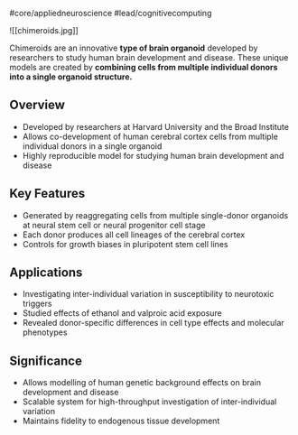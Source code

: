 #core/appliedneuroscience #lead/cognitivecomputing

![[chimeroids.jpg]]

Chimeroids are an innovative **type of brain organoid** developed by researchers to study human brain development and disease. These unique models are created by **combining cells from multiple individual donors into a single organoid structure.**

## Overview

- Developed by researchers at Harvard University and the Broad Institute
- Allows co-development of human cerebral cortex cells from multiple individual donors in a single organoid
- Highly reproducible model for studying human brain development and disease

## Key Features

- Generated by reaggregating cells from multiple single-donor organoids at neural stem cell or neural progenitor cell stage
- Each donor produces all cell lineages of the cerebral cortex
- Controls for growth biases in pluripotent stem cell lines

## Applications

- Investigating inter-individual variation in susceptibility to neurotoxic triggers
- Studied effects of ethanol and valproic acid exposure
- Revealed donor-specific differences in cell type effects and molecular phenotypes

## Significance

- Allows modelling of human genetic background effects on brain development and disease
- Scalable system for high-throughput investigation of inter-individual variation
- Maintains fidelity to endogenous tissue development

